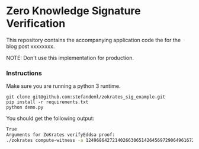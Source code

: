 # Zero Knowledge Signature Verification  

This repository contains the accompanying application code the for the blog post xxxxxxxx.

NOTE: Don't use this implementation for production.

### Instructions 

Make sure you are running a python 3 runtime.

`git clone git@github.com:stefandeml/zokrates_sig_example.git`  
`pip install -r requirements.txt`  
`python demo.py`   

You should get the following output:

```bash
True
Arguments for ZoKrates verifyEddsa proof:
./zokrates compute-witness -a 12496864272140266306514264569729064961672269791019560133672722923773674889599 18432279846390199684826396219478674059577838103634850240692041162355141363982 19971441365761781078706452323381911885830371235015393914454172575066047769616 14897476871502190904409029696666322856887678969656209656241038339251270171395 166688324590468589289516229514812528341552541517330029840535012540099018761741 1 0 0 0 1 1 0 0 0 0 0 1 1 0 1 1 1 0 0 1 1 1 0 1 1 1 0 1 0 0 1 0 1 0 1 0 1 1 1 0 0 1 0 1 1 1 0 1 1 1 0 1 0 1 0 1 1 1 1 1 0 0 1 1 0 1 1 0 1 1 1 0 0 1 0 0 1 0 1 0 1 1 0 1 1 0 1 1 1 0 0 1 0 1 1 0 1 0 0 1 0 0 1 0 0 1 1 1 1 1 0 0 0 0 0 0 1 1 0 0 1 0 1 1 1 0 0 1 1 1 1 0 0 0 0 1 1 0 1 1 1 0 1 0 1 0 0 1 1 1 1 0 1 1 0 0 1 0 0 1 0 0 0 1 1 0 0 1 0 0 0 0 1 1 1 1 1 0 0 0 0 0 0 0 1 0 1 0 1 1 0 1 0 0 1 1 0 0 1 1 1 1 0 1 0 0 0 1 0 0 1 0 1 1 1 0 1 1 1 0 1 0 1 0 0 0 0 1 0 1 0 0 1 1 1 0 0 0 1 0 0 1 1 0 0 1 0 1 0 1 1 0 1 0 1 1 0 0 1 0 1 1 1 0 0 0 0 0 0 0 1 1 0 1 1 1 1 0 0 1 1 1 0 0 0 0 1 1 1 1 0 0 0 0 1 1 1 1 1 1 1 1 1 1 0 1 0 1 1 0 1 0 0 0 0 1 1 1 0 1 1 0 1 0 0 1 1 0 1 1 0 1 0 0 1 0 1 0 1 1 0 0 0 1 1 1 1 0 1 1 0 1 1 0 0 0 1 0 0 0 1 1 1 1 1 0 0 0 1 1 0 0 1 1 0 1 1 0 1 0 0 1 0 0 1 1 1 0 0 0 0 0 1 0 1 1 0 0 0 1 1 0 0 0 1 0 0 1 1 1 0 0 1 0 0 1 1 1 0 0 1 0 0 1 1 0 0 0 1 0 0 0 1 0 0 1 0 1 1 1 1 1 0 0 1 1 1 0 0 1 1 1 0 0 0 0 0 0 1 1 0 0 1 1 0 0 0 0 0 0 1 0 0 1 1 0 0 0 0 0 0 1 0 0 1 0 0 1 1 1 1 0 1 0 1 1 1 1 0 0 0 0 0 0 0 0 1 0 0 1 1
 ```
